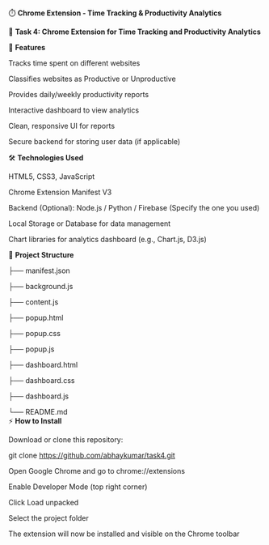 ⏱️ **Chrome Extension - Time Tracking & Productivity Analytics**

📌 **Task 4: Chrome Extension for Time Tracking and Productivity Analytics**

🚀 **Features**


Tracks time spent on different websites

Classifies websites as Productive or Unproductive

Provides daily/weekly productivity reports

Interactive dashboard to view analytics

Clean, responsive UI for reports

Secure backend for storing user data (if applicable)



🛠️ **Technologies Used**


HTML5, CSS3, JavaScript

Chrome Extension Manifest V3

Backend (Optional): Node.js / Python / Firebase (Specify the one you used)

Local Storage or Database for data management

Chart libraries for analytics dashboard (e.g., Chart.js, D3.js)

📂 **Project Structure**

├── manifest.json  

├── background.js

├── content.js 

├── popup.html  

├── popup.css  

├── popup.js  

├── dashboard.html  

├── dashboard.css  

├── dashboard.js  

└── README.md  
⚡ **How to Install**

Download or clone this repository:


git clone https://github.com/abhaykumar/task4.git  


Open Google Chrome and go to chrome://extensions

Enable Developer Mode (top right corner)

Click Load unpacked

Select the project folder

The extension will now be installed and visible on the Chrome toolbar
